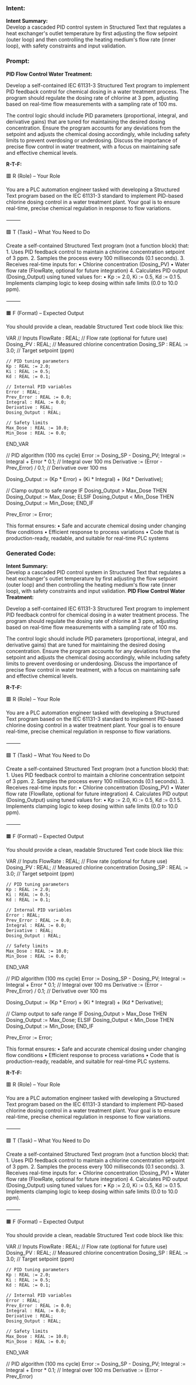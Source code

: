 ### Intent:
**Intent Summary:**  
Develop a cascaded PID control system in Structured Text that regulates a heat exchanger's outlet temperature by first adjusting the flow setpoint (outer loop) and then controlling the heating medium's flow rate (inner loop), with safety constraints and input validation.

### Prompt:
**PID Flow Control Water Treatment:**

Develop a self-contained IEC 61131-3 Structured Text program to implement PID feedback control for chemical dosing in a water treatment process. The program should regulate the dosing rate of chlorine at 3 ppm, adjusting based on real-time flow measurements with a sampling rate of 100 ms.

The control logic should include PID parameters (proportional, integral, and derivative gains) that are tuned for maintaining the desired dosing concentration. Ensure the program accounts for any deviations from the setpoint and adjusts the chemical dosing accordingly, while including safety limits to prevent overdosing or underdosing. Discuss the importance of precise flow control in water treatment, with a focus on maintaining safe and effective chemical levels.

**R-T-F:**

🟥 R (Role) – Your Role

You are a PLC automation engineer tasked with developing a Structured Text program based on the IEC 61131-3 standard to implement PID-based chlorine dosing control in a water treatment plant. Your goal is to ensure real-time, precise chemical regulation in response to flow variations.

⸻

🟩 T (Task) – What You Need to Do

Create a self-contained Structured Text program (not a function block) that:
	1.	Uses PID feedback control to maintain a chlorine concentration setpoint of 3 ppm.
	2.	Samples the process every 100 milliseconds (0.1 seconds).
	3.	Receives real-time inputs for:
	•	Chlorine concentration (Dosing_PV)
	•	Water flow rate (FlowRate, optional for future integration)
	4.	Calculates PID output (Dosing_Output) using tuned values for:
	•	Kp := 2.0, Ki := 0.5, Kd := 0.1
	5.	Implements clamping logic to keep dosing within safe limits (0.0 to 10.0 ppm).

⸻

🟧 F (Format) – Expected Output

You should provide a clean, readable Structured Text code block like this:

VAR
    // Inputs
    FlowRate : REAL;                   // Flow rate (optional for future use)
    Dosing_PV : REAL;                  // Measured chlorine concentration
    Dosing_SP : REAL := 3.0;           // Target setpoint (ppm)

    // PID tuning parameters
    Kp : REAL := 2.0;
    Ki : REAL := 0.5;
    Kd : REAL := 0.1;

    // Internal PID variables
    Error : REAL;
    Prev_Error : REAL := 0.0;
    Integral : REAL := 0.0;
    Derivative : REAL;
    Dosing_Output : REAL;

    // Safety limits
    Max_Dose : REAL := 10.0;
    Min_Dose : REAL := 0.0;
END_VAR

// PID algorithm (100 ms cycle)
Error := Dosing_SP - Dosing_PV;
Integral := Integral + Error * 0.1;            // Integral over 100 ms
Derivative := (Error - Prev_Error) / 0.1;      // Derivative over 100 ms

Dosing_Output := (Kp * Error) + (Ki * Integral) + (Kd * Derivative);

// Clamp output to safe range
IF Dosing_Output > Max_Dose THEN
    Dosing_Output := Max_Dose;
ELSIF Dosing_Output < Min_Dose THEN
    Dosing_Output := Min_Dose;
END_IF

Prev_Error := Error;

This format ensures:
	•	Safe and accurate chemical dosing under changing flow conditions
	•	Efficient response to process variations
	•	Code that is production-ready, readable, and suitable for real-time PLC systems

### Generated Code:
**Intent Summary:**  
Develop a cascaded PID control system in Structured Text that regulates a heat exchanger's outlet temperature by first adjusting the flow setpoint (outer loop) and then controlling the heating medium's flow rate (inner loop), with safety constraints and input validation.
**PID Flow Control Water Treatment:**

Develop a self-contained IEC 61131-3 Structured Text program to implement PID feedback control for chemical dosing in a water treatment process. The program should regulate the dosing rate of chlorine at 3 ppm, adjusting based on real-time flow measurements with a sampling rate of 100 ms.

The control logic should include PID parameters (proportional, integral, and derivative gains) that are tuned for maintaining the desired dosing concentration. Ensure the program accounts for any deviations from the setpoint and adjusts the chemical dosing accordingly, while including safety limits to prevent overdosing or underdosing. Discuss the importance of precise flow control in water treatment, with a focus on maintaining safe and effective chemical levels.

**R-T-F:**

🟥 R (Role) – Your Role

You are a PLC automation engineer tasked with developing a Structured Text program based on the IEC 61131-3 standard to implement PID-based chlorine dosing control in a water treatment plant. Your goal is to ensure real-time, precise chemical regulation in response to flow variations.

⸻

🟩 T (Task) – What You Need to Do

Create a self-contained Structured Text program (not a function block) that:
	1.	Uses PID feedback control to maintain a chlorine concentration setpoint of 3 ppm.
	2.	Samples the process every 100 milliseconds (0.1 seconds).
	3.	Receives real-time inputs for:
	•	Chlorine concentration (Dosing_PV)
	•	Water flow rate (FlowRate, optional for future integration)
	4.	Calculates PID output (Dosing_Output) using tuned values for:
	•	Kp := 2.0, Ki := 0.5, Kd := 0.1
	5.	Implements clamping logic to keep dosing within safe limits (0.0 to 10.0 ppm).

⸻

🟧 F (Format) – Expected Output

You should provide a clean, readable Structured Text code block like this:

VAR
    // Inputs
    FlowRate : REAL;                   // Flow rate (optional for future use)
    Dosing_PV : REAL;                  // Measured chlorine concentration
    Dosing_SP : REAL := 3.0;           // Target setpoint (ppm)

    // PID tuning parameters
    Kp : REAL := 2.0;
    Ki : REAL := 0.5;
    Kd : REAL := 0.1;

    // Internal PID variables
    Error : REAL;
    Prev_Error : REAL := 0.0;
    Integral : REAL := 0.0;
    Derivative : REAL;
    Dosing_Output : REAL;

    // Safety limits
    Max_Dose : REAL := 10.0;
    Min_Dose : REAL := 0.0;
END_VAR

// PID algorithm (100 ms cycle)
Error := Dosing_SP - Dosing_PV;
Integral := Integral + Error * 0.1;            // Integral over 100 ms
Derivative := (Error - Prev_Error) / 0.1;      // Derivative over 100 ms

Dosing_Output := (Kp * Error) + (Ki * Integral) + (Kd * Derivative);

// Clamp output to safe range
IF Dosing_Output > Max_Dose THEN
    Dosing_Output := Max_Dose;
ELSIF Dosing_Output < Min_Dose THEN
    Dosing_Output := Min_Dose;
END_IF

Prev_Error := Error;

This format ensures:
	•	Safe and accurate chemical dosing under changing flow conditions
	•	Efficient response to process variations
	•	Code that is production-ready, readable, and suitable for real-time PLC systems.

**R-T-F:**

🟥 R (Role) – Your Role

You are a PLC automation engineer tasked with developing a Structured Text program based on the IEC 61131-3 standard to implement PID-based chlorine dosing control in a water treatment plant. Your goal is to ensure real-time, precise chemical regulation in response to flow variations.

⸻

🟩 T (Task) – What You Need to Do

Create a self-contained Structured Text program (not a function block) that:
	1.	Uses PID feedback control to maintain a chlorine concentration setpoint of 3 ppm.
	2.	Samples the process every 100 milliseconds (0.1 seconds).
	3.	Receives real-time inputs for:
	•	Chlorine concentration (Dosing_PV)
	•	Water flow rate (FlowRate, optional for future integration)
	4.	Calculates PID output (Dosing_Output) using tuned values for:
	•	Kp := 2.0, Ki := 0.5, Kd := 0.1
	5.	Implements clamping logic to keep dosing within safe limits (0.0 to 10.0 ppm).

⸻

🟧 F (Format) – Expected Output

You should provide a clean, readable Structured Text code block like this:

VAR
    // Inputs
    FlowRate : REAL;                   // Flow rate (optional for future use)
    Dosing_PV : REAL;                  // Measured chlorine concentration
    Dosing_SP : REAL := 3.0;           // Target setpoint (ppm)

    // PID tuning parameters
    Kp : REAL := 2.0;
    Ki : REAL := 0.5;
    Kd : REAL := 0.1;

    // Internal PID variables
    Error : REAL;
    Prev_Error : REAL := 0.0;
    Integral : REAL := 0.0;
    Derivative : REAL;
    Dosing_Output : REAL;

    // Safety limits
    Max_Dose : REAL := 10.0;
    Min_Dose : REAL := 0.0;
END_VAR

// PID algorithm (100 ms cycle)
Error := Dosing_SP - Dosing_PV;
Integral := Integral + Error * 0.1;            // Integral over 100 ms
Derivative := (Error - Prev_Error)
